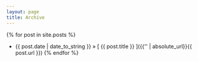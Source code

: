 ```yaml
---
layout: page
title: Archive
---
```



{% for post in site.posts %}
  * {{ post.date | date_to_string }} &raquo; [ {{ post.title }} ]({{'' | absolute_url}}{{ post.url }})
{% endfor %}

